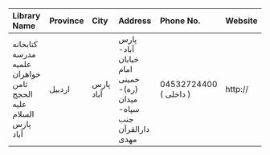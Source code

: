 | Library Name                                                  | Province   | City      | Address                                                                | Phone No.              | Website   |
|:--------------------------------------------------------------|:-----------|:----------|:-----------------------------------------------------------------------|:-----------------------|:----------|
| کتابخانه مدرسه علمیه خواهران ثامن الحجج علیه السلام پارس آباد | اردبیل     | پارس آباد | پارس آباد- خیابان امام خمینی (ره)- میدان سپاه- جنب دارالقرآن مهدی      | 04532724400 ( داخلی  ) | http://   |